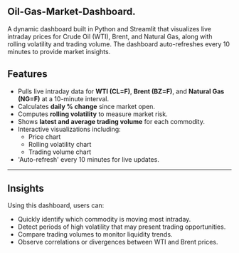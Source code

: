 ## Oil-Gas-Market-Dashboard.
A dynamic dashboard built in Python and Streamlit that visualizes live intraday prices for Crude Oil (WTI), Brent, and Natural Gas, along with rolling volatility and trading volume. The dashboard auto-refreshes every 10 minutes to provide market insights.

## Features

- Pulls live intraday data for **WTI (CL=F)**, **Brent (BZ=F)**, and **Natural Gas (NG=F)** at a 10-minute interval.  
- Calculates **daily % change** since market open.  
- Computes **rolling volatility** to measure market risk.  
- Shows **latest and average trading volume** for each commodity.  
- Interactive visualizations including:  
  - Price chart  
  - Rolling volatility chart  
  - Trading volume chart  
- 'Auto-refresh' every 10 minutes for live updates.  

---

## Insights

Using this dashboard, users can:

- Quickly identify which commodity is moving most intraday.  
- Detect periods of high volatility that may present trading opportunities.  
- Compare trading volumes to monitor liquidity trends.  
- Observe correlations or divergences between WTI and Brent prices.  

